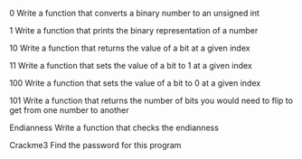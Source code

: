 0
   Write a function that converts a binary number to an unsigned int

1 
   Write a function that prints the binary representation of a number

10 
   Write a function that returns the value of a bit at a given index

11 
   Write a function that sets the value of a bit to 1 at a given index

100 
   Write a function that sets the value of a bit to 0 at a given index

101 
   Write a function that returns the number of bits you would need to flip to get from one number to another

Endianness 
   Write a function that checks the endianness

Crackme3 
   Find the password for this program
